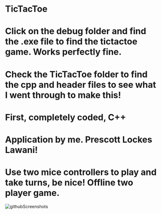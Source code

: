 # TicTacToe
# Click on the debug folder and find the .exe file to find the tictactoe game. Works perfectly fine. 
# Check the TicTacToe folder to find the cpp and header files to see what I went through to make this!
# First, completely coded, C++ 
# Application by me. Prescott Lockes Lawani!

# Use two mice controllers to play and take turns, be nice! Offline two player game. 

![githubScreenshots](https://user-images.githubusercontent.com/38223423/54478210-b914bf80-47dd-11e9-8526-73c9594db535.gif)

